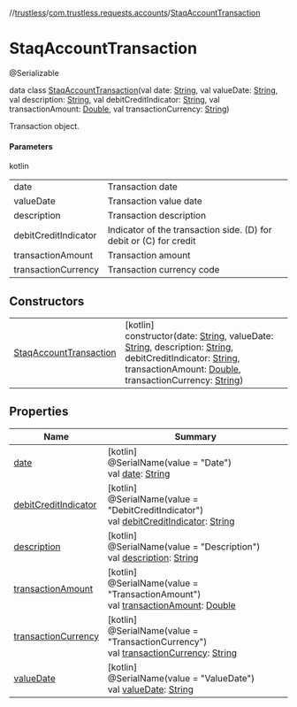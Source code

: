 //[trustless](../../../index.md)/[com.trustless.requests.accounts](../index.md)/[StaqAccountTransaction](index.md)

# StaqAccountTransaction

@Serializable

data class [StaqAccountTransaction](index.md)(val date: [String](https://kotlinlang.org/api/latest/jvm/stdlib/kotlin/-string/index.html), val valueDate: [String](https://kotlinlang.org/api/latest/jvm/stdlib/kotlin/-string/index.html), val description: [String](https://kotlinlang.org/api/latest/jvm/stdlib/kotlin/-string/index.html), val debitCreditIndicator: [String](https://kotlinlang.org/api/latest/jvm/stdlib/kotlin/-string/index.html), val transactionAmount: [Double](https://kotlinlang.org/api/latest/jvm/stdlib/kotlin/-double/index.html), val transactionCurrency: [String](https://kotlinlang.org/api/latest/jvm/stdlib/kotlin/-string/index.html))

Transaction object.

#### Parameters

kotlin

| | |
|---|---|
| date | Transaction date |
| valueDate | Transaction value date |
| description | Transaction description |
| debitCreditIndicator | Indicator of the transaction side. (D) for debit or (C) for credit |
| transactionAmount | Transaction amount |
| transactionCurrency | Transaction currency code |

## Constructors

| | |
|---|---|
| [StaqAccountTransaction](-staq-account-transaction.md) | [kotlin]<br>constructor(date: [String](https://kotlinlang.org/api/latest/jvm/stdlib/kotlin/-string/index.html), valueDate: [String](https://kotlinlang.org/api/latest/jvm/stdlib/kotlin/-string/index.html), description: [String](https://kotlinlang.org/api/latest/jvm/stdlib/kotlin/-string/index.html), debitCreditIndicator: [String](https://kotlinlang.org/api/latest/jvm/stdlib/kotlin/-string/index.html), transactionAmount: [Double](https://kotlinlang.org/api/latest/jvm/stdlib/kotlin/-double/index.html), transactionCurrency: [String](https://kotlinlang.org/api/latest/jvm/stdlib/kotlin/-string/index.html)) |

## Properties

| Name | Summary |
|---|---|
| [date](date.md) | [kotlin]<br>@SerialName(value = &quot;Date&quot;)<br>val [date](date.md): [String](https://kotlinlang.org/api/latest/jvm/stdlib/kotlin/-string/index.html) |
| [debitCreditIndicator](debit-credit-indicator.md) | [kotlin]<br>@SerialName(value = &quot;DebitCreditIndicator&quot;)<br>val [debitCreditIndicator](debit-credit-indicator.md): [String](https://kotlinlang.org/api/latest/jvm/stdlib/kotlin/-string/index.html) |
| [description](description.md) | [kotlin]<br>@SerialName(value = &quot;Description&quot;)<br>val [description](description.md): [String](https://kotlinlang.org/api/latest/jvm/stdlib/kotlin/-string/index.html) |
| [transactionAmount](transaction-amount.md) | [kotlin]<br>@SerialName(value = &quot;TransactionAmount&quot;)<br>val [transactionAmount](transaction-amount.md): [Double](https://kotlinlang.org/api/latest/jvm/stdlib/kotlin/-double/index.html) |
| [transactionCurrency](transaction-currency.md) | [kotlin]<br>@SerialName(value = &quot;TransactionCurrency&quot;)<br>val [transactionCurrency](transaction-currency.md): [String](https://kotlinlang.org/api/latest/jvm/stdlib/kotlin/-string/index.html) |
| [valueDate](value-date.md) | [kotlin]<br>@SerialName(value = &quot;ValueDate&quot;)<br>val [valueDate](value-date.md): [String](https://kotlinlang.org/api/latest/jvm/stdlib/kotlin/-string/index.html) |

